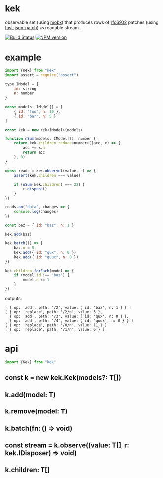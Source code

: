 # kek

observable set (using [mobx](https://github.com/mobxjs/mobx)) that produces rows of [rfc6902](https://tools.ietf.org/html/rfc6902) patches (using [fast-json-patch](https://github.com/Starcounter-Jack/JSON-Patch)) as readable stream.

[![Build Status](https://travis-ci.org/tetsuo/kek.svg?branch=master)](http://travis-ci.org/tetsuo/kek)
[![NPM version](https://badge.fury.io/js/kek.svg)](http://badge.fury.io/js/kek)

# example

```js
import {Kek} from "kek"
import assert = require("assert")

type IModel = {
	id: string
	n: number
}

const models: IModel[] = [
	{ id: "foo", n: 10 },
	{ id: "bar", n: 5 }
]

const kek = new Kek<IModel>(models)

function nSum(models: IModel[]): number {
	return kek.children.reduce<number>((acc, x) => {
		acc += x.n
		return acc
	}, 0)
}

const reads = kek.observe((value, r) => {
	assert(kek.children === value)

	if (nSum(kek.children) === 22) {
		r.dispose()
	}
})

reads.on("data", changes => {
	console.log(changes)
})

const baz = { id: "baz", n: 1 }

kek.add(baz)

kek.batch(() => {
	baz.n = 5
	kek.add({ id: "qux", n: 0 })
	kek.add({ id: "quux", n: 0 })
})

kek.children.forEach(model => {
	if (model.id !== "baz") {
		model.n += 1
	}
})

```

outputs:

```
[ { op: 'add', path: '/2', value: { id: 'baz', n: 1 } } ]
[ { op: 'replace', path: '/2/n', value: 5 },
  { op: 'add', path: '/3', value: { id: 'qux', n: 0 } },
  { op: 'add', path: '/4', value: { id: 'quux', n: 0 } } ]
[ { op: 'replace', path: '/0/n', value: 11 } ]
[ { op: 'replace', path: '/1/n', value: 6 } ]
```

# api

```js
import {Kek} from "kek" 
```

## const k = new kek.Kek<T>(models?: T[])

## k.add(model: T)

## k.remove(model: T)

## k.batch(fn: () => void)

## const stream = k.observe((value: T[], r: kek.IDisposer) => void)

## k.children: T[]
